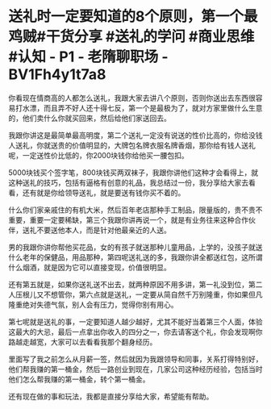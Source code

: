 # 送礼时一定要知道的8个原则，第一个最鸡贼#干货分享 #送礼的学问 #商业思维 #认知 - P1 - 老隋聊职场 - BV1Fh4y1t7a8

你看现在情商高的人都怎么送礼，我跟大家去讲八个原则，否则你送出去东西很容易打水漂，而且弄不好人还十得七反，第一个是最极为了，就对方家里做什么生意的，他们卖什么你就买回来，然后给他们家送回去。

我跟你讲这是最简单最高明度，第二个送礼一定没有说送的性价比高的，你给没钱人送礼，你就送贵的价值明显的，大牌包名牌衣服名牌香烟，那你给有钱人送礼呢，一定送性价比低的，你2000块钱你给他买一腰包扣。

5000块钱买个签字笔，800块钱买两双袜子，我跟你讲他们这种才会看得上，就这种送礼的技巧，包括有逼格有创意的礼品，我总结过一份，我分享给大家去看看，还有就是你给领导送礼，就是要送有钱你买不着的。

什么你们家亲戚住的有机大米，然后百年老店那种手工制品，限量版的，贵不贵不重要，重要一定要稀缺，第三个我跟你讲再说一个，就是有业务往来这种合作伙伴，送礼不要送他本人，而是针对他最亲近的人送。

男的我跟你讲你帮他买花品，女的有孩子就送那种儿童用品，上学的，没孩子就送什么老年的保健品，用品那种，第四呢送礼送的多，我跟你讲全都送红包，这所谓什么烟酒，就是因为它可以直接变现，价值很明显。

还有第五就是，如果你送礼送不出去，就两种原因不用多讲，第一礼没到位，第二人压根儿又不想管你，第六点就是送礼，一定要从简自然千万别隆重，你如果但凡隆重绝对失德气氛，别人会有压力，觉得你别有用心。

第七呢就是送礼的事，一定要知道人越少越好，尤其不能好当着第三个人面，体验这最大的大忌，最后一点拿出你收入的四分之一，你去请客送个礼，你会发现啊你路越走越宽，大家可以去看看我那个翻身经历。

里面写了我之前怎么从月薪一签，然后就因为我跟领导和同事，关系打得特别好，他们帮我赚的第一桶金，然后一路创业到现在，几家公司这种经历经验，包括当时他们怎么帮我赚的第一桶金，转个第一桶金。

还有现在做的事和玩法，我都是直接分享给大家，希望能有帮助。